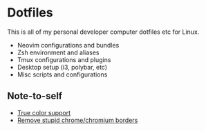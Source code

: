 # Dotfiles

This is all of my personal developer computer dotfiles etc for Linux.

* Neovim configurations and bundles
* Zsh environment and aliases
* Tmux configurations and plugins
* Desktop setup (i3, polybar, etc)
* Misc scripts and configurations


## Note-to-self

* [True color support](https://gist.github.com/andersevenrud/015e61af2fd264371032763d4ed965b6)
* [Remove stupid chrome/chromium borders](https://stackoverflow.com/questions/11505767/how-can-i-set-chrome-to-use-system-titlebars-and-border-in-preferences-file)
